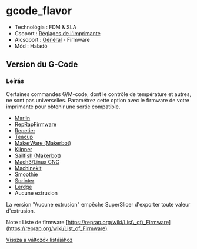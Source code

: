 # gcode\_flavor

* Technológia : FDM & SLA
* Csoport : [Réglages de l'Imprimante](../printer_settings/printer_settings.md)
* Alcsoport : [Général](../printer_settings/printer_settings.md#général) - Firmware
* Mód : Haladó

## Version du G-Code

### Leírás

Certaines commandes G/M-code, dont le contrôle de température et autres, ne sont pas universelles. Paramétrez cette option avec le firmware de votre imprimante pour obtenir une sortie compatible.

* [Marlin](https://marlinfw.org/)
* [RepRapFirmware](https://www.reprapfirmware.org/)
* [Repetier](https://www.repetier.com/documentation/repetier-firmware/)
* [Teacup](https://github.com/Traumflug/Teacup_Firmware)
* [MakerWare \(Makerbot\)](https://www.makerbot.com/stories/news/makerbot-makerware-2-4-1-release/)
* [Klipper](https://www.klipper3d.org/)
* [Sailfish \(Makerbot\)](http://www.sailfishfirmware.com/)
* [Mach3/Linux CNC](http://linuxcnc.org/docs/html/getting-started/index-fr.html)
* [Machinekit](https://github.com/machinekit/machinekit)
* [Smoothie](https://smoothieware.org/)
* [Sprinter](https://github.com/kliment/Sprinter)
* [Lerdge](https://www.lerdge.com/download/list/lerdge-k)
* Aucune extrusion

La version "Aucune extrusion" empêche SuperSlicer d'exporter toute valeur d'extrusion.

Note : Liste de firmware [https://reprap.org/wiki/List\_of\_Firmware](https://reprap.org/wiki/List_of_Firmware)

[Vissza a változók listájához](variable_list.md)


